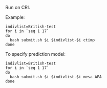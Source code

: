 Run on CRI.

Example:

```
indivlist=British-test
for i in `seq 1 17`
do 
  bash submit.sh $i $indivlist-$i ctimp
done
```

To specify prediction model:

```
indivlist=British-test
for i in `seq 1 17`
do 
  bash submit.sh $i $indivlist-$i mesa AFA
done
```
